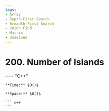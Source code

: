 ```yaml
---
tags:
- Array
- Depth-First Search
- Breadth-First Search
- Union Find
- Matrix
- Unsolved
---
```



# 200. Number of Islands

=== "C++"

    **Time:** $O()$

    **Space:** $O()$

    ``` c++
    ```
